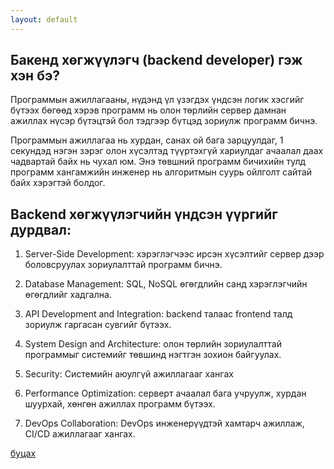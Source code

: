 ```yaml
---
layout: default
---
```

## Бакенд хөгжүүлэгч (backend developer) гэж хэн бэ?

Программын ажиллагааны, нүдэнд үл үзэгдэх үндсэн логик хэсгийг бүтээх бөгөөд хэрэв программ нь олон төрлийн сервер дамнан ажиллах нүсэр бүтэцтэй бол тэдгээр бүтцэд зориулж программ бичнэ. 

Программын ажиллагаа нь хурдан, санах ой бага зарцуулдаг, 1 секундэд нэгэн зэрэг олон хүсэлтэд түүртэхгүй хариулдаг ачаалал даах чадвартай байх нь чухал юм. Энэ төвшний программ бичихийн тулд программ хангамжийн инженер нь алгоритмын суурь ойлголт сайтай байх хэрэгтэй болдог.

## Backend хөгжүүлэгчийн үндсэн үүргийг дурдвал:

1. Server-Side Development: хэрэглэгчээс ирсэн хүсэлтийг сервер дээр боловсруулах зориулалттай программ бичнэ.

2. Database Management: SQL, NoSQL өгөгдлийн санд хэрэглэгчийн өгөгдлийг хадгална.

3. API Development and Integration: backend талаас frontend талд зориулж гаргасан сувгийг бүтээх.

4. System Design and Architecture: олон төрлийн зориулалттай программыг системийг төвшинд нэгтгэн зохион байгуулах.

5. Security: Системийн аюулгүй ажиллагааг хангах

6. Performance Optimization: серверт ачаалал бага учруулж, хурдан шуурхай, хөнгөн ажиллах программ бүтээх.

7. DevOps Collaboration: DevOps инженерүүдтэй хамтарч ажиллаж, CI/CD ажиллагааг хангах.

[буцах](./)
